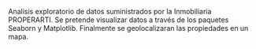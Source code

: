Analisis exploratorio de datos suministrados por la Inmobiliaria PROPERARTI.
Se pretende visualizar datos a través de los paquetes Seaborn y Matplotlib.
Finalmente se geolocalizaran las propiedades en un mapa.
